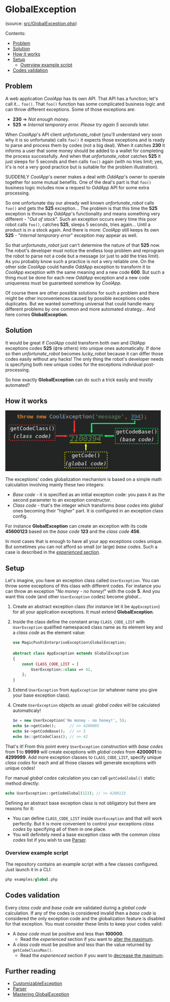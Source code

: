 # GlobalException

(source: [src/GlobalException.php](../../../../src/GlobalException.php))

Contents:
- [Problem](#problem)
- [Solution](#solution)
- [How it works](#how-it-works)
- [Setup](#setup)
    - [Overview example script](#overview-example-script)
- [Codes validation](#codes-validation)

## Problem

A web application _CoolApp_ has its own API. That API has a function; let's call it... `foo()`. That `foo()` function
has some complicated business logic and can throw different exceptions. Some of those exceptions are:
- **230** => _Not enough money._
- **525** => _Internal temporary error. Please try again 5 seconds later._

When _CoolApp_'s API client _unfortunate_robot_ (you'll understand very soon why it is so unfortunate) calls `foo()`
it expects those exceptions and is ready to parse and process them by codes (not a big deal). When it catches **230**
it informs a user that some money should be added to a wallet for completing the process successfully. And when that
_unfortunate_robot_ catches **525** it just sleeps for 5 seconds and then calls `foo()` again (with no tries limit;
yes, it's is not a very good practice but is suitable for the problem illustration).

SUDDENLY _CoolApp_'s owner makes a deal with _OddApp_'s owner to operate together for some mutual benefits. One of the
deal's part is that `foo()` business logic includes now a request to _OddApp_ API for some extra processing.

So one unfortunate day our already well known _unfortunate_robot_ calls `foo()` and gets the **525** exception...
The problem is that this time the **525** exception is thrown by _OddApp_'s functionality and means something very
different - "_Out of stock_". Such an exception occurs every time this poor robot calls `foo()`, catches **525**,
sleeps 5 seconds, tries again... Until a product is in a stock again. And there is more: _CoolApp_ still keeps its
own **525** - "_Internal temporary error_" exception may appear as well.

So that _unfortunate_robot_ just can't determine the nature of that **525** now. The robot's developer must notice
the endless loop problem and reprogram the robot to parse not a code but a message (or just to add the tries limit).
As you probably know such a practice is not a very reliable one. On the other side _CoolApp_ could handle _OddApp_
exception to transform it to _CoolApp_ exception with the same meaning and a new code **600**. But such a thing must
be done for each new _OddApp_ exception and a new code uniqueness must be guaranteed somehow by _CoolApp_.

Of course there are other possible solutions for such a problem and there might be other inconveniences caused by
possible exceptions codes duplicates. But we wanted something universal that could handle many different problems by
one common and more automated strategy... And here comes **GlobalException**.

## Solution

It would be great if _CoolApp_ could transform both own and _OldApp_ exceptions codes **525** (фтв others) into unique
ones automatically. If done so then _unfortunate_robot_ becomes _lucky_robot_ because it can differ those codes easily
without any hacks! The only thing the robot's developer needs is specifying both new unique codes for the exceptions
individual post-processing.

So how exactly **GlobalException** can do such a trick easily and mostly automated?

## How it works

![global exception parts](../../../assets/images/global-exception-parts_en.png)

The exceptions' codes globalization mechanism is based on a simple math calculation involving mainly these two
integers:
- _Base code_ - it is specified as an initial exception code: you pass it as the second parameter to an exception
constructor.
- _Class code_ - that's the integer which transforms _base codes_ into _global_ ones becoming their "higher" part.
It is configured in an exception class config.

For instance **GlobalException** can create an exception with its code **45600123** based on the _base code_ **123**
and the _class code_ **456**.

In most cases that is enough to have all your app exceptions codes unique. But sometimes you can not afford so small
(or large) _base codes_. Such a case is described in the
[_experienced_ section](../experienced/global-exception.md#inappropriate-base-code-maximum).

## Setup

Let's imagine, you have an exception class called `UserException`. You can throw some exceptions of this class with
different codes. For instance you can throw an exception "_No money - no honey!_" with the code **5**. And you want
this code (and other `UserException` codes) become _global_...

1. Create an abstract exception class (for instance let it be `AppException`) for all your application exceptions.
It must extend **GlobalException**.
1. Inside the class define the constant array `CLASS_CODE_LIST` with `UserException` qualified namespaced class name
as its element key and a _class code_ as the element value:

    ```php
    use MagicPush\EnterpriseException\GlobalException;
    
    abstract class AppException extends GlobalException
    {
        const CLASS_CODE_LIST = [
            UserException::class => 42,
        ];
    }
    ```

1. Extend `UserException` from `AppException` (or whatever name you give your base exception class).
1. Create `UserException` objects as usual: _global codes_ will be calculated automaticaly!

    ```php
    $e = new UserException('No money - no honey!', 5);
    echo $e->getCode();      // >> 4200005
    echo $e->getCodeBase();  // >> 5
    echo $e::getCodeClass(); // >> 42
    ```

That's it! From this point every `UserException` construction with _base codes_ from **1** to **99999** will create
exceptions with _global codes_ from **4200001** to **4299999**. Add more exception classes to `CLASS_CODE_LIST`,
specify unique _class codes_ for each and all those classes will generate exceptions with unique codes!

For manual _global codes_ calculation you can call `getCodeGlobal()` static method directly:

```php
echo UserException::getCodeGlobal(123); // >> 4200123
```

Defining an abstract base exception class is not obligatory but there are reasons for it:
- You can define `CLASS_CODE_LIST` inside `UserException` and that will work perfectly. But it is more convenient to
control your exceptions _class codes_ by specifying all of them in one place.
- You will definitely need a base exception class with the common _class codes_ list if you wish to use
[Parser](parser.md#prerequisites).

### Overview example script

The repository contains an example script with a few classes configured. Just launch it in a CLI:

```php
php examples/global.php
```

## Codes validation

Every _class code_ and _base code_ are validated during a _global code_ calculation. If any of the codes is
considered invalid then a _base code_ is considered the only exception code and the globalization feature is disabled
for that exception. You must consider these limits to keep your codes valid:
- A _base code_ must be positive and less than **100000**.
    - Read the _experienced_ section if you want to
    [alter the maximum](../experienced/global-exception.md#inappropriate-base-code-maximum).
- A _class code_ must be positive and less than the value returned by `getCodeClassMax()`.
    - Read the _experienced_ section if you want to
    [decrease the maximum](../experienced/global-exception.md#global-code-application-limit).

## Further reading

- [CustomizableException](customizable-exception.md)
- [Parser](parser.md)
- [Mastering GlobalException](../experienced/global-exception.md)
